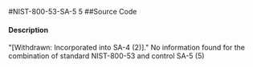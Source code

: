 #NIST-800-53-SA-5 5
##Source Code
#### Description
"[Withdrawn: Incorporated into SA-4 (2)]."
No information found for the combination of standard NIST-800-53 and control SA-5 (5)
